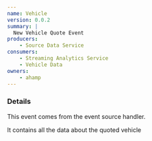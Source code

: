 ```yaml
---
name: Vehicle
version: 0.0.2
summary: |
  New Vehicle Quote Event 
producers:
    - Source Data Service
consumers:
    - Streaming Analytics Service
    - Vehicle Data
owners:
    - ahamp
---
```



### Details

This event comes from the event source handler.

It contains all the data about the quoted vehicle


<NodeGraph title="Consumer / Producer Diagram" />

<Schema />